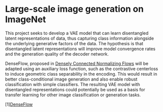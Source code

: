 # Large-scale image generation on ImageNet

This project seeks to develop a VAE model that can learn disentangled latent representations of data, thus capturing class information alongside the underlying generative factors of the data. The hypothesis is that disentangled latent representations will improve model convergence rates and the generation quality of the decoder network. 

DenseFlow, proposed in [Densely Connected Normalizing Flows](https://arxiv.org/abs/2106.04627) will be adapted using an auxiliary loss function, such as the contrastive centerloss to induce geometric class separability in the encoding. This would result in better class-conditional image generation and also enable robust classification with simple classifiers. The resulting VAE model with disentangled representations could potentially be used as a basis for transfer learning for other image classification or generation tasks.

[1][DenseFlow](https://github.com/matejgrcic/DenseFlow)
